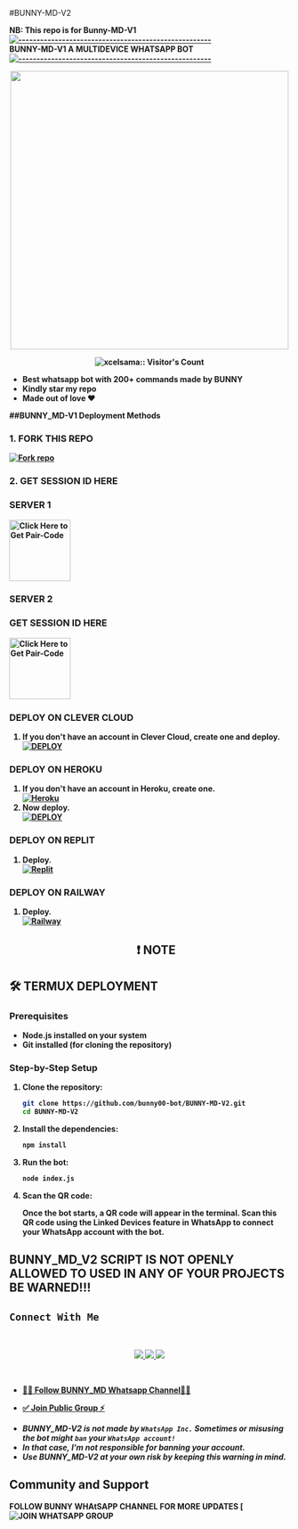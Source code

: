 #BUNNY-MD-V2

<strong>NB:<strong/> This repo is for Bunny-MD-V1
[![-----------------------------------------------------](https://raw.githubusercontent.com/andreasbm/readme/master/assets/lines/colored.png)](#table-of-contents)
<br/>BUNNY-MD-V1 A MULTIDEVICE WHATSAPP BOT
[![-----------------------------------------------------](https://raw.githubusercontent.com/andreasbm/readme/master/assets/lines/colored.png)](#table-of-contents)
<p align="center">                                                                                                                                                                  <a href="https://github.com/Itxxwasi">
    <img src="https://files.catbox.moe/1o2hcm.jpg" width="500">

</a>
 <p align="center"><img src="https://profile-counter.glitch.me/{Itxxwasi}/count.svg" alt="xcelsama:: Visitor's Count" /></p>

- Best whatsapp bot with 200+ commands made by BUNNY
- Kindly star my repo
- Made out of love ❤

##BUNNY_MD-V1 Deployment Methods

### 1. FORK THIS REPO

<a href='https://github.com/bunny00-bot/BUNNY-MD-V2/fork' target="_blank"><img alt='Fork repo' src='https://img.shields.io/badge/Fork This Repo-black?style=for-the-badge&logo=git&logoColor=white'/></a>

### 2. GET SESSION ID HERE

### SERVER 1

<a href="https://bunny-md-v2-session.onrender.com/"><img src="https://img.shields.io/badge/SESSION_ID-blue" alt="Click Here to Get Pair-Code" width="110"></a>

### SERVER 2
### GET SESSION ID HERE

<a href="https://bunny-md-v2-session.onrender.com/"><img src="https://img.shields.io/badge/SESSION-ID-red" alt="Click Here to Get Pair-Code" width="110"></a>



### DEPLOY ON CLEVER CLOUD

1. If you don't have an account in Clever Cloud, create one and deploy.
    <br>
    <a href='https://api.clever-cloud.com/v2/sessions/signup?subscription_source=cta-home-signup' target="_blank"><img alt='DEPLOY' src='https://img.shields.io/badge/-DEPLOY-orange?style=for-the-badge&logo=clever-cloud&logoColor=white'/></a>

### DEPLOY ON HEROKU

1. If you don't have an account in Heroku, create one.
    <br>
    <a href='https://signup.heroku.com/' target="_blank"><img alt='Heroku' src='https://img.shields.io/badge/-Create-purple?style=for-the-badge&logo=heroku&logoColor=white'/></a>
2. Now deploy.
    <br>
    <a href='https://dashboard.heroku.com/new?template=https://github.com/bunny00-bot/BUNNY-MD-V2' target="_blank"><img alt='DEPLOY' src='https://img.shields.io/badge/-DEPLOY-purple?style=for-the-badge&logo=heroku&logoColor=white'/></a>
### DEPLOY ON REPLIT
1. Deploy.
    <br>
    <a href='https://replit.com/github/bunny00-bot/BUNNY-MD-V2' target="_blank"><img alt='Replit' src='https://img.shields.io/badge/-Deploy-red?style=for-the-badge&logo=replit&logoColor=white'/></a>
### DEPLOY ON RAILWAY
1. Deploy.
    <br>
    <a href='https://railway.com/github/bunny00-bot/BUNNY-MD-V2' target="_blank"><img alt='Railway' src='https://img.shields.io/badge/-Deploy-green?style=for-the-badge&logo=railway&logoColor=white'/></a>

    <h2 align="center"> ❗ NOTE  </h2>

## 🛠️ TERMUX DEPLOYMENT

### Prerequisites

- Node.js installed on your system
- Git installed (for cloning the repository)

### Step-by-Step Setup

1. **Clone the repository:**

    ```bash
    git clone https://github.com/bunny00-bot/BUNNY-MD-V2.git
    cd BUNNY-MD-V2
    ```

2. **Install the dependencies:**

    ```bash
    npm install
    ```

3. **Run the bot:**

    ```bash
    node index.js
    ```

4. **Scan the QR code:**

    Once the bot starts, a QR code will appear in the terminal. Scan this QR code using the Linked Devices feature in WhatsApp to connect your WhatsApp account with the bot.
## BUNNY_MD_V2 SCRIPT IS NOT OPENLY ALLOWED TO USED IN ANY OF YOUR PROJECTS BE WARNED!!!

## ```Connect With Me```
 <br>
<p align="center">
<a href="https://wa.me/263771528985"><img src="https://img.shields.io/badge/Contact BUNNY-25D366?style=for-the-badge&logo=whatsapp&logoColor=white" />
<a href="https://whatsapp.com/channel/0029Vau8DkEKQuJDdvKOek15"><img src="https://img.shields.io/badge/Join Official Channel-25D366?style=for-the-badge&logo=whatsapp&logoColor=white" />
<a href="https://t.me/bunnytech00"><img src="https://img.shields.io/badge/Telegram-0088cc?style=for-the-badge&logo=telegram&logoColor=white" /><br>
<p align="center">
<br>

* [🧑‍💻 Follow BUNNY_MD Whatsapp Channel🧑‍💻](https://whatsapp.com/channel/0029Vau8DkEKQuJDdvKOek15)

* [✅ Join Public Group ⚡](https://whatsapp.com/channel/0029Vb5HhRAFi8xggoraw43G)

- *BUNNY_MD-V2 is not made by `WhatsApp Inc.` Sometimes or misusing the bot might `ban` your `WhatsApp account!`*
- *In that case, I'm not responsible for banning your account.*
- *Use BUNNY_MD-V2 at your own risk by keeping this warning in mind.*

## Community and Support

FOLLOW BUNNY WHAtSAPP CHANNEL FOR MORE UPDATES
[![JOIN WHATSAPP GROUP](https://whatsapp.com/channel/0029Vau8DkEKQuJDdvKOek15)
